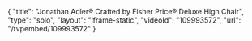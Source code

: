 {
    "title": "Jonathan Adler&reg; Crafted by Fisher Price&reg; Deluxe High Chair",
    "type": "solo",
    "layout": "iframe-static",
    "videoId": "109993572",
    "url": "\/tvpembed\/109993572"
}